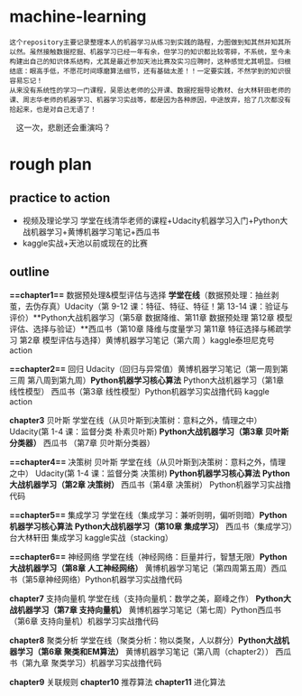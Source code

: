 # machine-learning
    这个repository主要记录整理本人的机器学习从练习到实践的路程，力图做到知其然并知其所以然。虽然接触数据挖掘、机器学习已经一年有余，但学习的知识都比较零碎，不系统，至今未构建出自己的知识体系结构，尤其是最近参加天池比赛及实习应聘时，这种感觉尤其明显。归根结底：眼高手低，不愿花时间琢磨算法细节，还有基础太差！！一定要实践，不然学到的知识很容易忘记！
    从来没有系统性的学习一门课程，吴恩达老师的公开课、数据挖掘导论教材、台大林轩田老师的课、周志华老师的机器学习、机器学习实战等，都是因为各种原因，中途放弃，拾了几次都没有拾起来，也是对自己无语了！
    这一次，悲剧还会重演吗？
    
# rough plan
## practice to action
+ 视频及理论学习 学堂在线清华老师的课程+Udacity机器学习入门+Python大战机器学习+黄博机器学习笔记+西瓜书
+ kaggle实战+天池以前或现在的比赛
## outline
**==chapter1==** 数据预处理&模型评估与选择 **学堂在线**（数据预处理：抽丝剥茧，去伪存真）Udacity（第 9-12 课：特征、特征、特征！第 13-14 课：验证与评价）**Python大战机器学习（第5章 数据降维、第11章 数据预处理 第12章 模型评估、选择与验证）**西瓜书（第10章 降维与度量学习 第11章 特征选择与稀疏学习 第2章 模型评估与选择）黄博机器学习笔记（第六周 ）kaggle泰坦尼克号action

**==chapter2==** 回归 Udacity（回归与异常值）黄博机器学习笔记（第一周到第三周  第八周到第九周）**Python机器学习核心算法** Python大战机器学习（第1章 线性模型） 西瓜书（第3章 线性模型）Python机器学习实战撸代码 kaggle action

**chapter3** 贝叶斯 学堂在线（从贝叶斯到决策树：意料之外，情理之中）Udacity(第 1-4 课：监督分类 朴素贝叶斯) **Python大战机器学习（第3章 贝叶斯分类器）** 西瓜书 （第7章 贝叶斯分类器）

**==chapter4==** 决策树 贝叶斯 学堂在线（从贝叶斯到决策树：意料之外，情理之中） Udacity(第 1-4 课：监督分类 决策树) **Python机器学习核心算法** **Python大战机器学习（第2章 决策树）** 西瓜书（第4章 决策树） Python机器学习实战撸代码

**==chapter5==** 集成学习 学堂在线（集成学习：兼听则明，偏听则暗）**Python机器学习核心算法** **Python大战机器学习（第10章 集成学习）** 西瓜书（集成学习）台大林轩田 集成学习 kaggle实战（stacking）

**==chapter6==** 神经网络 学堂在线（神经网络：巨量并行，智慧无限）**Python大战机器学习（第8章 人工神经网络）** 黄博机器学习笔记（第四周第五周）西瓜书（第5章神经网络）Python机器学习实战撸代码

**chapter7** 支持向量机 学堂在线（支持向量机：数学之美，巅峰之作） **Python大战机器学习（第7章 支持向量机）**  黄博机器学习笔记（第七周）Python西瓜书 （第6章 支持向量机）机器学习实战撸代码

**chapter8** 聚类分析 学堂在线（聚类分析：物以类聚，人以群分）**Python大战机器学习（第6章 聚类和EM算法）** 黄博机器学习笔记（第八周（chapter2）） 西瓜书（第九章 聚类学习）机器学习实战撸代码

**chapter9** 关联规则 
**chapter10** 推荐算法
**chapter11** 进化算法
